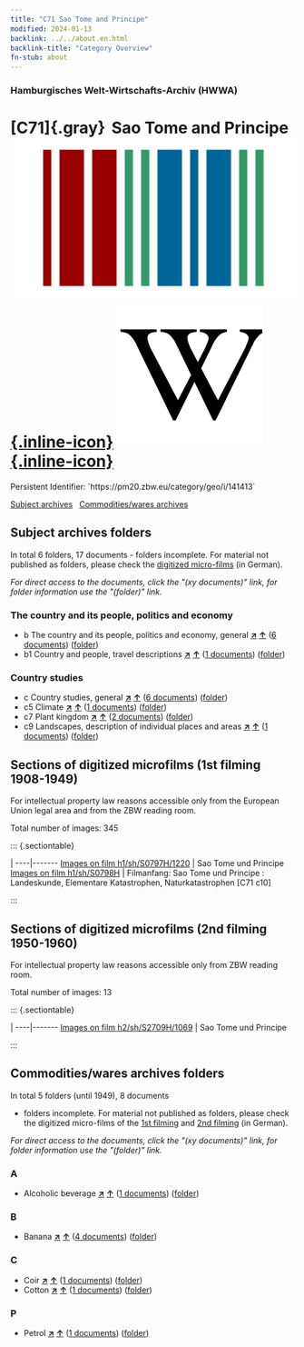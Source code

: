 ```yaml
---
title: "C71 Sao Tome and Principe"
modified: 2024-01-13
backlink: ../../about.en.html
backlink-title: "Category Overview"
fn-stub: about
---
```


### Hamburgisches Welt-Wirtschafts-Archiv (HWWA)

# [C71]{.gray}&#8201; Sao Tome and Principe &#160; [![Wikidata](/images/Wikidata-logo.svg "Wikidata"){.inline-icon}](http://www.wikidata.org/entity/Q1039) [![Wikipedia](/images/Wikipedia-W.svg "Wikipedia"){.inline-icon}](https://en.wikipedia.org/wiki/S%C3%A3o_Tom%C3%A9_and_Pr%C3%ADncipe)

<div class="hint">Persistent Identifier: `https://pm20.zbw.eu/category/geo/i/141413`</div>





[Subject archives](#subject-archives-folders) &#160; [Commodities/wares archives](#commoditieswares-archives-folders)




## Subject archives folders










In total 6 folders, 17 documents - folders incomplete.
For material not published as folders, please check the [digitized micro-films](/film/h1_sh.de.html) (in German).

_For direct access to the documents, click the "(xy documents)" link, for folder information use the "(folder)" link._



### The country and its people, politics and economy

- b The country and its people, politics and economy, general [**&nearr;**](../../../subject/i/144196/about.en.html "The country and its people, politics and economy, general (all over the world)") [**&uarr;**](../../../subject/about.en.html#b "Subject category system") (<a href="https://pm20.zbw.eu/iiifview/folder/sh/141413,144196" title="about: Sao Tome and Principe : The country and its people, politics and economy, general" target="_blank">6 documents</a>) ([folder](../../../../folder/sh/1414xx/141413/1441xx/144196/about.en.html))
- b1 Country and people, travel descriptions [**&nearr;**](../../../subject/i/144197/about.en.html "Country and people, travel descriptions (all over the world)") [**&uarr;**](../../../subject/about.en.html#b1 "Subject category system") (<a href="https://pm20.zbw.eu/iiifview/folder/sh/141413,144197" title="about: Sao Tome and Principe : Country and people, travel descriptions" target="_blank">1 documents</a>) ([folder](../../../../folder/sh/1414xx/141413/1441xx/144197/about.en.html))

### Country studies

- c Country studies, general [**&nearr;**](../../../subject/i/144199/about.en.html "Country studies, general (all over the world)") [**&uarr;**](../../../subject/about.en.html#c "Subject category system") (<a href="https://pm20.zbw.eu/iiifview/folder/sh/141413,144199" title="about: Sao Tome and Principe : Country studies, general" target="_blank">6 documents</a>) ([folder](../../../../folder/sh/1414xx/141413/1441xx/144199/about.en.html))
- c5 Climate [**&nearr;**](../../../subject/i/144209/about.en.html "Climate (all over the world)") [**&uarr;**](../../../subject/about.en.html#c5 "Subject category system") (<a href="https://pm20.zbw.eu/iiifview/folder/sh/141413,144209" title="about: Sao Tome and Principe : Climate" target="_blank">1 documents</a>) ([folder](../../../../folder/sh/1414xx/141413/1442xx/144209/about.en.html))
- c7 Plant kingdom [**&nearr;**](../../../subject/i/144211/about.en.html "Plant kingdom (all over the world)") [**&uarr;**](../../../subject/about.en.html#c7 "Subject category system") (<a href="https://pm20.zbw.eu/iiifview/folder/sh/141413,144211" title="about: Sao Tome and Principe : Plant kingdom" target="_blank">2 documents</a>) ([folder](../../../../folder/sh/1414xx/141413/1442xx/144211/about.en.html))
- c9 Landscapes, description of individual places and areas [**&nearr;**](../../../subject/i/144214/about.en.html "Landscapes, description of individual places and areas (all over the world)") [**&uarr;**](../../../subject/about.en.html#c9 "Subject category system") (<a href="https://pm20.zbw.eu/iiifview/folder/sh/141413,144214" title="about: Sao Tome and Principe : Landscapes, description of individual places and areas" target="_blank">1 documents</a>) ([folder](../../../../folder/sh/1414xx/141413/1442xx/144214/about.en.html))



<a id="filmsections" />

## Sections of digitized microfilms (1st filming 1908-1949)

<p>For intellectual property law reasons accessible only from the European Union legal area and from the ZBW reading room.</p>



<p>Total number of images: 345</p>




::: {.sectiontable}

 | 
----|-------
<a class="btn" href="https://pm20.zbw.eu/film/h1/sh/S0797H/1220" rel="nofollow">Images on film h1/sh/S0797H/1220</a> | Sao Tome und Principe
<a class="btn" href="https://pm20.zbw.eu/film/h1/sh/S0798H" rel="nofollow">Images on film h1/sh/S0798H</a> | Filmanfang: Sao Tome und Principe : Landeskunde, Elementare Katastrophen, Naturkatastrophen [C71 c10]


:::




## Sections of digitized microfilms (2nd filming 1950-1960)

<p>For intellectual property law reasons accessible only from ZBW reading room.</p>



<p>Total number of images: 13</p>




::: {.sectiontable}

 | 
----|-------
<a class="btn" href="https://pm20.zbw.eu/film/h2/sh/S2709H/1069" rel="nofollow">Images on film h2/sh/S2709H/1069</a> | Sao Tome und Principe


:::














## Commodities/wares archives folders











In total 5 folders (until 1949), 8 documents
- folders incomplete.  For material not published as folders, please check the
digitized micro-films of the [1st filming](/film/h1_wa.de.html) and [2nd
filming](/film/h2_wa.de.html) (in German).

_For direct access to the documents, click the "(xy documents)" link, for folder information use the "(folder)" link._



### A

- Alcoholic beverage [**&nearr;**](../../../ware/i/141966/about.en.html "Alcoholic beverage (xXX all over the world)") [**&uarr;**](../../../ware/about.en.html#PID20.02-Sp "Ware category system") (<a href="https://pm20.zbw.eu/iiifview/folder/wa/141966,141413" title="about: Alcoholic beverage : Sao Tome and Principe" target="_blank">1 documents</a>) ([folder](../../../../folder/wa/1419xx/141966/1414xx/141413/about.en.html))

### B

- Banana [**&nearr;**](../../../ware/i/142038/about.en.html "Banana (xXX all over the world)") [**&uarr;**](../../../ware/about.en.html#PLW04-Bn "Ware category system") (<a href="https://pm20.zbw.eu/iiifview/folder/wa/142038,141413" title="about: Banana : Sao Tome and Principe" target="_blank">4 documents</a>) ([folder](../../../../folder/wa/1420xx/142038/1414xx/141413/about.en.html))

### C

- Coir [**&nearr;**](../../../ware/i/143125/about.en.html "Coir (xXX all over the world)") [**&uarr;**](../../../ware/about.en.html#PID19-Nf11 "Ware category system") (<a href="https://pm20.zbw.eu/iiifview/folder/wa/143125,141413" title="about: Coir : Sao Tome and Principe" target="_blank">1 documents</a>) ([folder](../../../../folder/wa/1431xx/143125/1414xx/141413/about.en.html))
- Cotton [**&nearr;**](../../../ware/i/142089/about.en.html "Cotton (xXX all over the world)") [**&uarr;**](../../../ware/about.en.html#PLW04-Bw "Ware category system") (<a href="https://pm20.zbw.eu/iiifview/folder/wa/142089,141413" title="about: Cotton : Sao Tome and Principe" target="_blank">1 documents</a>) ([folder](../../../../folder/wa/1420xx/142089/1414xx/141413/about.en.html))

### P

- Petrol [**&nearr;**](../../../ware/i/142108/about.en.html "Petrol (xXX all over the world)") [**&uarr;**](../../../ware/about.en.html#PID13.02-Ks02 "Ware category system") (<a href="https://pm20.zbw.eu/iiifview/folder/wa/142108,141413" title="about: Petrol : Sao Tome and Principe" target="_blank">1 documents</a>) ([folder](../../../../folder/wa/1421xx/142108/1414xx/141413/about.en.html))




